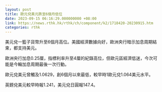 ```yaml
---
layout: post
title: 歐元兌美元跌至6個月低位
date: 2023-09-15 06:16:29.000000000 +08:00
link: https://news.rthk.hk/rthk/ch/component/k2/1718420-20230915.htm
categories: rthk
---
```


美元兌一籃子貨幣升至6個月高位。美國經濟數據向好，歐洲央行暗示加息周期結束，都支持美元。

歐洲央行加息0.25厘，指標利率升至4厘的紀錄高位，但歐元區經濟低迷，今次可能是今輪加息周期最後一次行動。

歐元兌美元曾觸及1.0629，創6個月以來最低，較早時1歐元兌1.064美元水平。

英鎊兌美元較早時報1.241，美元兌日圓報147.4。
